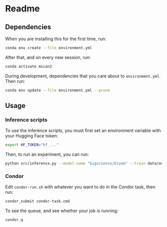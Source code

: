 # Readme

## Dependencies

When you are installing this for the first time, run:

```bash
conda env create --file environment.yml
```

After that, and on every new session, run:

```bash
conda activate mscan2
```

During development, dependencies that you care about to `environment.yml`. Then run:

```bash
conda env update --file environment.yml --prune
```

## Usage

### Inference scripts

To use the inference scripts, you must first set an environment variable with your Hugging Face token:

```bash
export HF_TOKEN="hf_..."
```

Then, to run an experiment, you can run:

```bash
python src/inference.py --model-name "bigscience/bloom" --train data/output/en/simple/train.txt --test data/output/en/simple/test.txt --output data/output/results/playground/results.json --context-size 2 --num-queries 1
```

### Condor

Edit `condor-run.sh` with whatever you want to do in the Condor task, then run:

```bash
condor_submit condor-task.cmd
```

To see the queue, and see whether your job is running:

```bash
condor_q 
```

